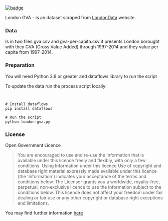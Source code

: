 <a className="gh-badge" href="https://datahub.io/core/london-gva"><img src="https://badgen.net/badge/icon/View%20on%20datahub.io/orange?icon=https://datahub.io/datahub-cube-badge-icon.svg&label&scale=1.25" alt="badge" /></a>

London GVA - is an dataset scraped from [LondonData](https://data.london.gov.uk/) website.

### Data
Is in two files gva.csv and gva-per-capita.csv it presents London borought with they GVA (Gross Value Added) through 1997-2014 and they value per capita from 1997-2014.

### Preparation

You will need Python 3.6 or greater and dataflows library to run the script

To update the data run the process script locally:

```


# Install dataflows
pip install dataflows

# Run the script
python london-gva.py
```

### License

Open Government Licence


> You are encouraged to use and re-use the Information that is available under this licence freely and flexibly, with only a few conditions.
Using Information under this licence
>Use of copyright and database right material expressly made available under this licence (the 'Information') indicates your acceptance of the terms and conditions below.
> The Licensor grants you a worldwide, royalty-free, perpetual, non-exclusive licence to use the Information subject to the conditions below.
> This licence does not affect your freedom under fair dealing or fair use or any other copyright or database right exceptions and limitations.

You may find further information [here](http://www.nationalarchives.gov.uk/doc/open-government-licence/version/3/)
